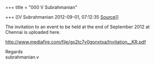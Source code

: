 +++
title = "000 V Subrahmanian"

+++
[[V Subrahmanian	2012-09-01, 07:12:35 [Source](https://groups.google.com/g/bvparishat/c/9nzKw_jKAwk)]]



The invitation to an event to be held at the end of September 2012 at Chennai is uploaded here.  
  
<http://www.mediafire.com/file/gx2tc7y0gonxtxa/Invitation__KR.pdf>  
  
Regards  
subrahmanian.v  

